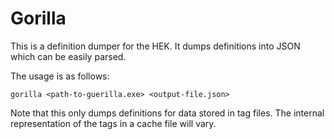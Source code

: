 # Gorilla

This is a definition dumper for the HEK. It dumps definitions into JSON which can be easily parsed.

The usage is as follows:

    gorilla <path-to-guerilla.exe> <output-file.json>

Note that this only dumps definitions for data stored in tag files. The internal representation of the tags in a cache file will vary.
